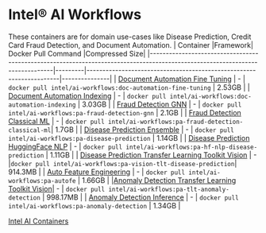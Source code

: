 # Intel® AI Workflows
These containers are for domain use-cases like Disease Prediction, Credit Card Fraud Detection, and Document Automation.
|                                                           Container                                                          |Framework|                         Docker Pull Command                         |Compressed Size|
|------------------------------------------------------------------------------------------------------------------------------|---------|---------------------------------------------------------------------|---------------|
|              [Document Automation Fine Tuning](https://github.com/intel/document-automation/blob/main/README.md)             |    -    |   ```docker pull intel/ai-workflows:doc-automation-fine-tuning```   |     2.53GB    |
|               [Document Automation Indexing](https://github.com/intel/document-automation/blob/main/README.md)               |    -    |     ```docker pull intel/ai-workflows:doc-automation-indexing```    |     3.03GB    |
|                [Fraud Detection GNN](https://github.com/intel/credit-card-fraud-detection/blob/main/README.md)               |    -    |     ```docker pull intel/ai-workflows:pa-fraud-detection-gnn```     |     2.1GB     |
|           [Fraud Detection Classical ML](https://github.com/intel/credit-card-fraud-detection/blob/main/README.md)           |    -    | ```docker pull intel/ai-workflows:pa-fraud-detection-classical-ml```|     1.7GB     |
|                [Disease Prediction Ensemble](https://github.com/intel/disease-prediction/blob/main/README.md)                |    -    |      ```docker pull intel/ai-workflows:pa-disease-prediction```     |     1.14GB    |
|             [Disease Prediction HuggingFace NLP](https://github.com/intel/disease-prediction/blob/main/README.md)            |    -    |  ```docker pull intel/ai-workflows:pa-hf-nlp-disease-prediction```  |     1.11GB    |
|    [Disease Prediction Transfer Learning Toolkit Vision](https://github.com/intel/disease-prediction/blob/main/README.md)    |    -    |```docker pull intel/ai-workflows:pa-vision-tlt-disease-prediction```|    914.3MB    |
|               [Auto Feature Engineering](https://github.com/intel/auto-feature-engineering/blob/main/README.md)              |    -    |            ```docker pull intel/ai-workflows:pa-autofe```           |     1.66GB    |
|[Anomaly Detection Transfer Learning Toolkit Vision](https://github.com/intel/visual-quality-inspection/blob/refkit/README.md)|    -    |    ```docker pull intel/ai-workflows:pa-tlt-anomaly-detection```    |    998.17MB   |
|            [Anomaly Detection Inference](https://github.com/intel/visual-quality-inspection/blob/refkit/README.md)           |    -    |      ```docker pull intel/ai-workflows:pa-anomaly-detection```      |     1.34GB    |

[Intel AI Containers](README.md)
